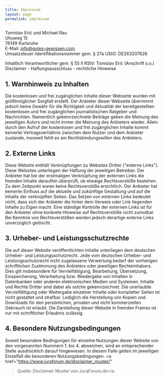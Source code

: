 ```yaml
---
title: Impressum
layout: page
permalink: impressum
---
```


Tomislav Erić und Michael Rau<br>
Uhuweg 15 <br>
76149 Karlsruhe<br>
E-Mail: info@gutes-gewissen.com<br>
Umsatzsteuer-Identifikationsnummer gem. § 27a UStG: DE263207626

Inhaltlich Verantwortlicher gem. § 55 II RStV: Tomislav Erić (Anschrift s.o.) Disclaimer -
Haftungsausschluss - rechtliche Hinweise

## 1. Warnhinweis zu Inhalten

Die kostenlosen und frei zugänglichen Inhalte dieser Webseite wurden mit größtmöglicher Sorgfalt
erstellt. Der Anbieter dieser Webseite übernimmt jedoch keine Gewähr für die Richtigkeit und
Aktualität der bereitgestellten kostenlosen und frei zugänglichen journalistischen Ratgeber und
Nachrichten. Namentlich gekennzeichnete Beiträge geben die Meinung des jeweiligen Autors und nicht
immer die Meinung des Anbieters wieder. Allein durch den Aufruf der kostenlosen und frei
zugänglichen Inhalte kommt keinerlei Vertragsverhältnis zwischen dem Nutzer und dem Anbieter
zustande, insoweit fehlt es am Rechtsbindungswillen des Anbieters.

## 2. Externe Links

Diese Website enthält Verknüpfungen zu Websites Dritter ("externe Links"). Diese Websites
unterliegen der Haftung der jeweiligen Betreiber. Der Anbieter hat bei der erstmaligen Verknüpfung
der externen Links die fremden Inhalte daraufhin überprüft, ob etwaige Rechtsverstöße bestehen. Zu
dem Zeitpunkt waren keine Rechtsverstöße ersichtlich. Der Anbieter hat keinerlei Einfluss auf die
aktuelle und zukünftige Gestaltung und auf die Inhalte der verknüpften Seiten. Das Setzen von
externen Links bedeutet nicht, dass sich der Anbieter die hinter dem Verweis oder Link liegenden
Inhalte zu Eigen macht. Eine ständige Kontrolle der externen Links ist für den Anbieter ohne
konkrete Hinweise auf Rechtsverstöße nicht zumutbar. Bei Kenntnis von Rechtsverstößen werden
jedoch derartige externe Links unverzüglich gelöscht.

## 3. Urheber- und Leistungsschutzrechte

Die auf dieser Website veröffentlichten Inhalte unterliegen dem deutschen Urheber- und
Leistungsschutzrecht. Jede vom deutschen Urheber- und Leistungsschutzrecht nicht zugelassene
Verwertung bedarf der vorherigen schriftlichen Zustimmung des Anbieters oder jeweiligen
Rechteinhabers. Dies gilt insbesondere für Vervielfältigung, Bearbeitung, Übersetzung,
Einspeicherung, Verarbeitung bzw. Wiedergabe von Inhalten in Datenbanken oder anderen
elektronischen Medien und Systemen. Inhalte und Rechte Dritter sind dabei als solche
gekennzeichnet. Die unerlaubte Vervielfältigung oder Weitergabe einzelner Inhalte oder
kompletter Seiten ist nicht gestattet und strafbar. Lediglich die Herstellung von Kopien und
Downloads für den persönlichen, privaten und nicht kommerziellen Gebrauch ist erlaubt. Die
Darstellung dieser Website in fremden Frames ist nur mit schriftlicher Erlaubnis zulässig.

## 4. Besondere Nutzungsbedingungen

Soweit besondere Bedingungen für einzelne Nutzungen dieser Website von den vorgenannten Nummern 1.
bis 4. abweichen, wird an entsprechender Stelle ausdrücklich darauf hingewiesen. In diesem Falle
gelten im jeweiligen Einzelfall die besonderen Nutzungsbedingungen.
<a href="https://www.juraforum.de/disclaimer_muster/"

> Quelle: Disclaimer Muster von JuraForum.de</a
